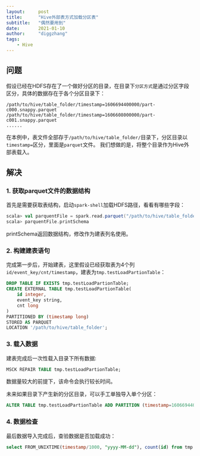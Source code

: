 ```yaml
---
layout:     post
title:      "Hive外部表方式加载分区表"
subtitle:   "偶然要用到"
date:       2021-01-10
author:     "diggzhang"
tags:
    - Hive
---
```


## 问题


假设已经在HDFS存在了一个做好分区的目录，在目录下`分区方式`是通过分区字段区分，具体的数据存在于各个分区目录下：

```
/path/to/hive/table_folder/timestamp=1606694400000/part-c000.snappy.parquet
/path/to/hive/table_folder/timestamp=1606608000000/part-c001.snappy.parquet
......
```

在本例中，表文件全部存于`/path/to/hive/table_folder/`目录下，分区目录以`timestamp=`区分，里面是`parquet`文件。
我们想做的是，将整个目录作为Hive外部表载入。

## 解决 

### 1. 获取parquet文件的数据结构

首先是需要获取表结构，启动`spark-shell`加载HDFS路径，看看有哪些字段：

```scala
scala> val parquentFile = spark.read.parquet("/path/to/hive/table_folder") 
scala> parquentFile.printSchema
```

printSchema返回数据结构，修改作为建表列名使用。

### 2. 构建建表语句

完成第一步后，开始建表，这里假设已经获取表为4个列`id/event_key/cnt/timestamp`，建表为`tmp.testLoadPartionTable`：

```sql
DROP TABLE IF EXISTS tmp.testLoadPartionTable;
CREATE EXTERNAL TABLE tmp.testLoadPartionTable(
    id integer,
    event_key string,
    cnt long
)
PARTITIONED BY (timestamp long)
STORED AS PARQUET
LOCATION '/path/to/hive/table_folder';
```

### 3. 载入数据

建表完成后一次性载入目录下所有数据:

```sql
MSCK REPAIR TABLE tmp.testLoadPartionTable; 
```

数据量较大的前提下，该命令会执行较长时间。

未来如果目录下产生新的分区目录，可以手工单独导入单个分区：

```sql
ALTER TABLE tmp.testLoadPartionTable ADD PARTITION (timestamp=1606694400000) LOCATION '/path/to/hive/table_folder/timestamp=1606694400000';
```

### 4. 数据检查

最后数据导入完成后，查验数据是否加载成功：

```sql
select FROM_UNIXTIME(timestamp/1000, "yyyy-MM-dd"), count(id) from tmp.testLoadPartionTable group by timestamp order by 1;
```